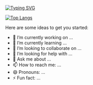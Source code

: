 [![Typing SVG](https://readme-typing-svg.herokuapp.com?color=%2336BCF7&lines=Hi+there+👋)](https://git.io/typing-svg)

<!--**Akhatmirzo/Akhatmirzo** is a ✨ _special_ ✨ repository because its `README.md` (this file) appears on your GitHub profile.-->

[![Top Langs](https://github-readme-stats.vercel.app/api/top-langs/?username=anuraghazra&layout=compact)](https://github.com/anuraghazra/github-readme-stats)

Here are some ideas to get you started:

- 🔭 I’m currently working on ...
- 🌱 I’m currently learning ...
- 👯 I’m looking to collaborate on ...
- 🤔 I’m looking for help with ...
- 💬 Ask me about ...
- 📫 How to reach me: ...
- 😄 Pronouns: ...
- ⚡ Fun fact: ...
